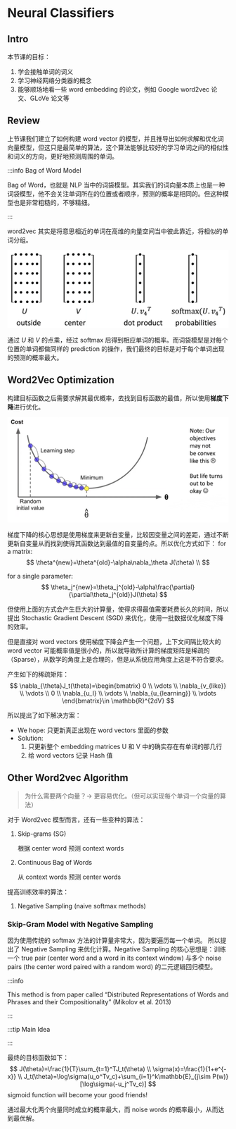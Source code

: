 # Neural Classifiers

## Intro

本节课的目标：

1. 学会接触单词的词义
2. 学习神经网络分类器的概念
3. 能够顺场地看一些 word embedding 的论文，例如 Google word2vec 论文、GLoVe 论文等

## Review

上节课我们建立了如何构建 word vector 的模型，并且推导出如何求解和优化词向量模型，但这只是最简单的算法，这个算法能够比较好的学习单词之间的相似性和词义的方向，更好地预测周围的单词。

:::info Bag of Word Model

Bag of Word，也就是 NLP 当中的词袋模型。其实我们的词向量本质上也是一种词袋模型，他不会关注单词所在的位置或者顺序，预测的概率是相同的。但这种模型也是非常粗糙的，不够精细。  

:::

word2vec 其实是将意思相近的单词在高维的向量空间当中彼此靠近，将相似的单词分组。 

 ![image-20221206111247762](src/02.Neural_Classifiers/image-20221206111247762.png)

通过 $U$ 和 $V$ 的点乘，经过 softmax 后得到相应单词的概率。而词袋模型是对每个位置的单词都做同样的 prediction 的操作，我们最终的目标是对于每个单词出现的预测的概率最大。

## Word2Vec Optimization

构建目标函数之后需要求解其最优概率，去找到目标函数的最值，所以使用**梯度下降**进行优化。

![image-20221206152922620](src/02.Neural_Classifiers/image-20221206152922620.png)

梯度下降的核心思想是使用梯度来更新自变量，比较因变量之间的差距，通过不断更新自变量从而找到使得其函数达到最值的自变量的点。所以优化方式如下：
for a matrix:
$$
\theta^{new}=\theta^{old}-\alpha\nabla_\theta J(\theta) \\
$$

for a single parameter:
$$
\theta_j^{new}=\theta_j^{old}-\alpha\frac{\partial}{\partial\theta_j^{old}}J(\theta)
$$

但使用上面的方式会产生巨大的计算量，使得求得最值需要耗费长久的时间，所以提出 Stochastic Gradient Descent (SGD) 来优化，使用一批数据优化梯度下降的效率。

但是直接对 word vectors 使用梯度下降会产生一个问题，上下文间隔比较大的 word vector 可能概率值是很小的，所以就导致所计算的梯度矩阵是稀疏的（Sparse），从数学的角度上是合理的，但是从系统应用角度上这是不符合要求。

产生如下的稀疏矩阵：
$$
\nabla_{\theta}J_t(\theta)=\begin{bmatrix}
0 \\
\vdots \\
\nabla_{v_{like}} \\
\vdots \\
0 \\
\nabla_{u_I} \\
\vdots \\
\nabla_{u_{learning}} \\
\vdots
\end{bmatrix}\in \mathbb{R}^{2dV}
$$


所以提出了如下解决方案：

- We hope: 只更新真正出现在 word vectors 里面的参数
- Solution:
  1. 只更新整个 embedding matrices U 和 V 中的确实存在有单词的那几行
  2. 给 word vectors 记录 Hash 值

## Other Word2vec Algorithm

> 为什么需要两个向量？→ 更容易优化。（但可以实现每个单词一个向量的算法）

 对于 Word2vec 模型而言，还有一些变种的算法：

1. Skip-grams (SG)

   根据 center word 预测 context words

2. Continuous Bag of Words

   从 context words 预测 center words

提高训练效率的算法：

1. Negative Sampling (naive softmax methods)

### Skip-Gram Model with Negative Sampling

因为使用传统的 softmax 方法的计算量非常大，因为要遍历每一个单词。 所以提出了 Negative Sampling 来优化计算。Negative Sampling 的核心思想是：训练一个 true pair (center word and a word in its context window) 与多个 noise pairs (the center word paired with a random word) 的二元逻辑回归模型。

:::info

This method is from paper called “Distributed Representations of Words and Phrases and their Compositionality” (Mikolov et al. 2013)

:::

:::tip Main Idea



:::

最终的目标函数如下：
$$
J(\theta)=\frac{1}{T}\sum_{t=1}^TJ_t(\theta) \\
\sigma(x)=\frac{1}{1+e^{-x}} \\
J_t(\theta)=\log\sigma(u_o^Tv_c)+\sum_{i=1}^k\mathbb{E}_{j\sim P(w)}[\log\sigma(-u_j^Tv_c)]
$$
sigmoid function will become your good friends!

通过最大化两个向量同时成立的概率最大，而 noise words 的概率最小，从而达到最优解。
